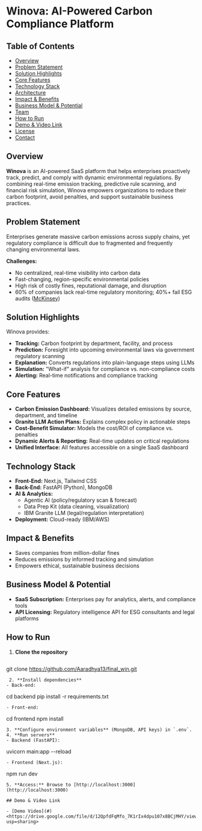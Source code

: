 # Winova: AI-Powered Carbon Compliance Platform

## Table of Contents

- [Overview](#overview)
- [Problem Statement](#problem-statement)
- [Solution Highlights](#solution-highlights)
- [Core Features](#core-features)
- [Technology Stack](#technology-stack)
- [Architecture](#architecture)
- [Impact & Benefits](#impact--benefits)
- [Business Model & Potential](#business-model--potential)
- [Team](#team)
- [How to Run](#how-to-run)
- [Demo & Video Link](#demo--video-link)
- [License](#license)
- [Contact](#contact)

## Overview

**Winova** is an AI-powered SaaS platform that helps enterprises proactively track, predict, and comply with dynamic environmental regulations. By combining real-time emission tracking, predictive rule scanning, and financial risk simulation, Winova empowers organizations to reduce their carbon footprint, avoid penalties, and support sustainable business practices.

## Problem Statement

Enterprises generate massive carbon emissions across supply chains, yet regulatory compliance is difficult due to fragmented and frequently changing environmental laws.

**Challenges:**
- No centralized, real-time visibility into carbon data
- Fast-changing, region-specific environmental policies
- High risk of costly fines, reputational damage, and disruption
- 60% of companies lack real-time regulatory monitoring; 40%+ fail ESG audits ([McKinsey](https://www.mckinsey.com/))

## Solution Highlights

Winova provides:
- **Tracking:** Carbon footprint by department, facility, and process
- **Prediction:** Foresight into upcoming environmental laws via government regulatory scanning
- **Explanation:** Converts regulations into plain-language steps using LLMs
- **Simulation:** "What-if" analysis for compliance vs. non-compliance costs
- **Alerting:** Real-time notifications and compliance tracking

## Core Features

- **Carbon Emission Dashboard:** Visualizes detailed emissions by source, department, and timeline
- **Granite LLM Action Plans:** Explains complex policy in actionable steps
- **Cost-Benefit Simulator:** Models the cost/ROI of compliance vs. penalties
- **Dynamic Alerts & Reporting:** Real-time updates on critical regulations
- **Unified Interface:** All features accessible on a single SaaS dashboard

## Technology Stack

- **Front-End:** Next.js, Tailwind CSS
- **Back-End:** FastAPI (Python), MongoDB
- **AI & Analytics:**
  - Agentic AI (policy/regulatory scan & forecast)
  - Data Prep Kit (data cleaning, visualization)
  - IBM Granite LLM (legal/regulation interpretation)
- **Deployment:** Cloud-ready (IBM/AWS)

## Impact & Benefits

- Saves companies from million-dollar fines
- Reduces emissions by informed tracking and simulation
- Empowers ethical, sustainable business decisions

## Business Model & Potential

- **SaaS Subscription:** Enterprises pay for analytics, alerts, and compliance tools
- **API Licensing:** Regulatory intelligence API for ESG consultants and legal platforms

## How to Run

1. **Clone the repository**
    ```
  git clone https://github.com/Aaradhya13/final_win.git
  
  ```
   2. **Install dependencies**
- Back-end:
  ```
  cd backend
  pip install -r requirements.txt
  ```
- Front-end:
  ```
  cd frontend
  npm install
  ```
3. **Configure environment variables** (MongoDB, API keys) in `.env`.
4. **Run servers**
- Backend (FastAPI):
  ```
  uvicorn main:app --reload
  ```
- Frontend (Next.js):
  ```
  npm run dev
  ```
5. **Access:** Browse to [http://localhost:3000](http://localhost:3000)

## Demo & Video Link

- [Demo Video](#) <https://drive.google.com/file/d/12QpfdFqMfo_7K1rIx4dpu107x8BCjMHY/view?usp=sharing>






